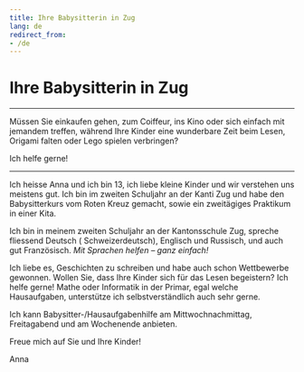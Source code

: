 ```yaml
---
title: Ihre Babysitterin in Zug
lang: de
redirect_from:
- /de
---
```


# Ihre Babysitterin in Zug

---

Müssen Sie einkaufen gehen, zum Coiffeur, ins Kino oder sich einfach mit jemandem treffen, während Ihre Kinder eine wunderbare Zeit beim Lesen, Origami falten oder Lego spielen verbringen?

Ich helfe gerne!

---

Ich heisse Anna und ich bin 13, ich liebe kleine Kinder und wir verstehen uns meistens gut. Ich bin im zweiten Schuljahr an der Kanti Zug und habe den Babysitterkurs vom Roten Kreuz gemacht, sowie ein zweitägiges Praktikum in einer Kita. 

Ich bin in meinem zweiten Schuljahr an der Kantonsschule Zug, spreche fliessend <span class="fi fi-de"></span> Deutsch (<span class="fi fi-ch"></span> Schweizerdeutsch), <span class="fi fi-gb"></span> Englisch und <span class="fi fi-ru"></span> Russisch, und auch gut <span class="fi fi-fr"></span> Französisch. _Mit Sprachen helfen – ganz einfach!_

Ich liebe es, Geschichten zu schreiben und habe auch schon Wettbewerbe gewonnen. Wollen Sie, dass Ihre Kinder sich für das Lesen begeistern? Ich helfe gerne! Mathe oder Informatik in der Primar, egal welche Hausaufgaben, unterstütze ich selbstverständlich auch sehr gerne.

Ich kann Babysitter-/Hausaufgabenhilfe am Mittwochnachmittag, Freitagabend und am Wochenende anbieten.

Freue mich auf Sie und Ihre Kinder!

Anna
